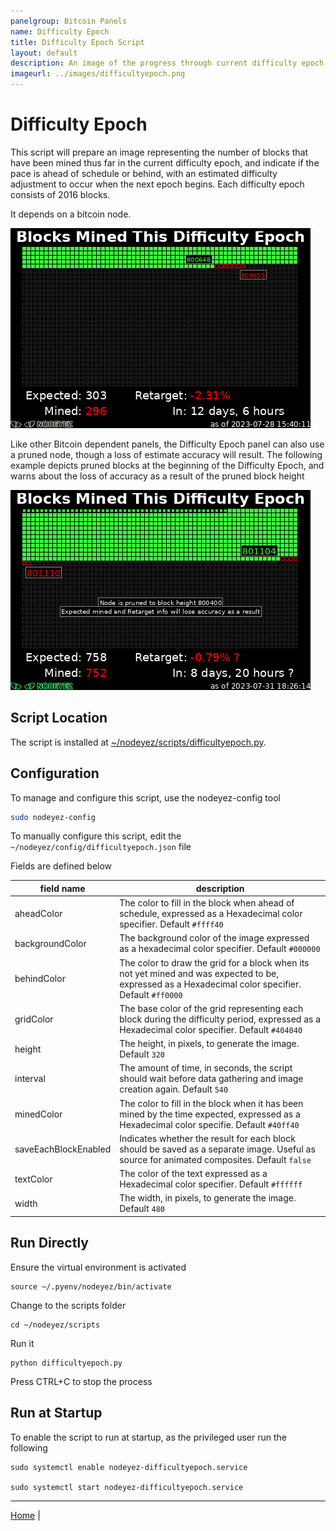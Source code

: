 ```yaml
---
panelgroup: Bitcoin Panels
name: Difficulty Epoch
title: Difficulty Epoch Script
layout: default
description: An image of the progress through current difficulty epoch denoting blocks expected (green), ahead of schedule (yellow), or behind schedule (red) with estimate of next increase.
imageurl: ../images/difficultyepoch.png
---
```


# Difficulty Epoch

This script will prepare an image representing the number of blocks that have
been mined thus far in the current difficulty epoch, and indicate if the pace
is ahead of schedule or behind, with an estimated difficulty adjustment to 
occur when the next epoch begins. Each difficulty epoch consists of 2016 blocks.

It depends on a bitcoin node.

![difficulty epoch image sample showing several blocks mined, and ahead of schedule](../images/difficultyepoch.png)

Like other Bitcoin dependent panels, the Difficulty Epoch panel can also use
a pruned node, though a loss of estimate accuracy will result.  The following
example depicts pruned blocks at the beginning of the Difficulty Epoch, and
warns about the loss of accuracy as a result of the pruned block height

![difficulty epoch image on a pruned node](../images/difficultyepoch-pruned.png)

## Script Location
The script is installed at
[~/nodeyez/scripts/difficultyepoch.py](../scripts/difficultyepoch.py).

## Configuration

To manage and configure this script, use the nodeyez-config tool

```sh
sudo nodeyez-config
```

To manually configure this script, edit the `~/nodeyez/config/difficultyepoch.json` file

Fields are defined below

| field name | description |
| --- | --- |
| aheadColor | The color to fill in the block when ahead of schedule, expressed as a Hexadecimal color specifier. Default `#ffff40` |
| backgroundColor | The background color of the image expressed as a hexadecimal color specifier. Default `#000000` |
| behindColor | The color to draw the grid for a block when its not yet mined and was expected to be, expressed as a Hexadecimal color specifier. Default `#ff0000` |
| gridColor | The base color of the grid representing each block during the difficulty period, expressed as a Hexadecimal color specifier. Default `#404040` |
| height | The height, in pixels, to generate the image. Default `320` |
| interval | The amount of time, in seconds, the script should wait before data gathering and image creation again. Default `540` |
| minedColor | The color to fill in the block when it has been mined by the time expected, expressed as a Hexadecimal color specifie. Default `#40ff40` |
| saveEachBlockEnabled | Indicates whether the result for each block should be saved as a separate image. Useful as source for animated composites. Default `false` |
| textColor | The color of the text expressed as a Hexadecimal color specifier. Default `#ffffff` |
| width | The width, in pixels, to generate the image. Default `480` |

## Run Directly

Ensure the virtual environment is activated
```shell
source ~/.pyenv/nodeyez/bin/activate
```

Change to the scripts folder
```shell
cd ~/nodeyez/scripts
```

Run it
```shell
python difficultyepoch.py
```

Press CTRL+C to stop the process


## Run at Startup

To enable the script to run at startup, as the privileged user run the following

```shell
sudo systemctl enable nodeyez-difficultyepoch.service

sudo systemctl start nodeyez-difficultyepoch.service
```

---

[Home](../) | 